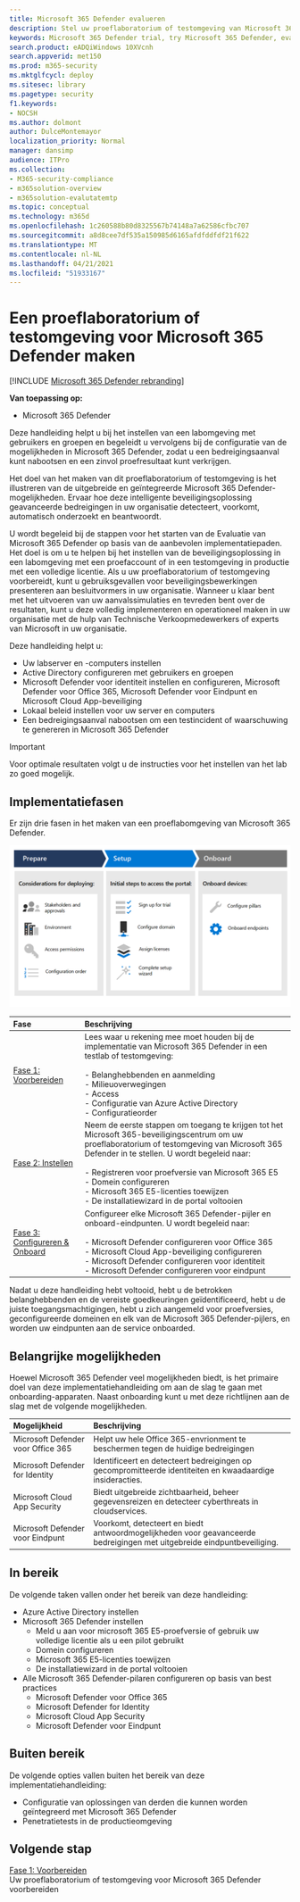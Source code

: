 ```yaml
---
title: Microsoft 365 Defender evalueren
description: Stel uw proeflaboratorium of testomgeving van Microsoft 365 Defender in om de beveiligingsoplossing uit te proberen en te ervaren die is ontworpen om apparaten, identiteit, gegevens en toepassingen in uw organisatie te beschermen.
keywords: Microsoft 365 Defender trial, try Microsoft 365 Defender, evaluate Microsoft 365 Defender, Microsoft 365 Defender evaluation lab, Microsoft 365 Defender pilot, cyber security, advanced persistent threat, enterprise security, devices, device, identity, users, data, applications, incidents, automated investigation and remediation, advanced hunting
search.product: eADQiWindows 10XVcnh
search.appverid: met150
ms.prod: m365-security
ms.mktglfcycl: deploy
ms.sitesec: library
ms.pagetype: security
f1.keywords:
- NOCSH
ms.author: dolmont
author: DulceMontemayor
localization_priority: Normal
manager: dansimp
audience: ITPro
ms.collection:
- M365-security-compliance
- m365solution-overview
- m365solution-evalutatemtp
ms.topic: conceptual
ms.technology: m365d
ms.openlocfilehash: 1c260588b80d8325567b74148a7a62586cfbc707
ms.sourcegitcommit: a8d8cee7df535a150985d6165afdfddfdf21f622
ms.translationtype: MT
ms.contentlocale: nl-NL
ms.lasthandoff: 04/21/2021
ms.locfileid: "51933167"
---
```

# <a name="create-a-microsoft-365-defender-trial-lab-or-pilot-environment"></a>Een proeflaboratorium of testomgeving voor Microsoft 365 Defender maken 

[!INCLUDE [Microsoft 365 Defender rebranding](../includes/microsoft-defender.md)]


**Van toepassing op:**
- Microsoft 365 Defender


Deze handleiding helpt u bij het instellen van een labomgeving met gebruikers en groepen en begeleidt u vervolgens bij de configuratie van de mogelijkheden in Microsoft 365 Defender, zodat u een bedreigingsaanval kunt nabootsen en een zinvol proefresultaat kunt verkrijgen. 

Het doel van het maken van dit proeflaboratorium of testomgeving is het illustreren van de uitgebreide en geïntegreerde Microsoft 365 Defender-mogelijkheden. Ervaar hoe deze intelligente beveiligingsoplossing geavanceerde bedreigingen in uw organisatie detecteert, voorkomt, automatisch onderzoekt en beantwoordt. 


U wordt begeleid bij de stappen voor het starten van de Evaluatie van Microsoft 365 Defender op basis van de aanbevolen implementatiepaden. Het doel is om u te helpen bij het instellen van de beveiligingsoplossing in een labomgeving met een proefaccount of in een testomgeving in productie met een volledige licentie. Als u uw proeflaboratorium of testomgeving voorbereidt, kunt u gebruiksgevallen voor beveiligingsbewerkingen presenteren aan besluitvormers in uw organisatie. Wanneer u klaar bent met het uitvoeren van uw aanvalssimulaties en tevreden bent over de resultaten, kunt u deze volledig implementeren en operationeel maken in uw organisatie met de hulp van Technische Verkoopmedewerkers of experts van Microsoft in uw organisatie. 

Deze handleiding helpt u:
- Uw labserver en -computers instellen
- Active Directory configureren met gebruikers en groepen
- Microsoft Defender voor identiteit instellen en configureren, Microsoft Defender voor Office 365, Microsoft Defender voor Eindpunt en Microsoft Cloud App-beveiliging
- Lokaal beleid instellen voor uw server en computers
- Een bedreigingsaanval nabootsen om een testincident of waarschuwing te genereren in Microsoft 365 Defender

>[!IMPORTANT]
>Voor optimale resultaten volgt u de instructies voor het instellen van het lab zo goed mogelijk.


## <a name="deployment-phases"></a>Implementatiefasen

Er zijn drie fasen in het maken van een proeflabomgeving van Microsoft 365 Defender.

![Implementatiefasen: voorbereiden, instellen, onboard](../../media/evaluation-guide-phases.png)

|Fase | Beschrijving | 
|:-------|:-----|
|[Fase 1: Voorbereiden](prepare-m365d-eval.md)| Lees waar u rekening mee moet houden bij de implementatie van Microsoft 365 Defender in een testlab of testomgeving: <br><br>- Belanghebbenden en aanmelding <br> - Milieuoverwegingen <br>- Access <br>- Configuratie van Azure Active Directory <br> - Configuratieorder
|[Fase 2: Instellen](setup-m365deval.md)|  Neem de eerste stappen om toegang te krijgen tot het Microsoft 365-beveiligingscentrum om uw proeflaboratorium of testomgeving van Microsoft 365 Defender in te stellen. U wordt begeleid naar:<br><br>- Registreren voor proefversie van Microsoft 365 E5 <br>  - Domein configureren<br>- Microsoft 365 E5-licenties toewijzen<br>- De installatiewizard in de portal voltooien|
|[Fase 3: Configureren & Onboard](config-m365d-eval.md) | Configureer elke Microsoft 365 Defender-pijler en onboard-eindpunten. U wordt begeleid naar:<br><br>- Microsoft Defender configureren voor Office 365<br>- Microsoft Cloud App-beveiliging configureren<br>- Microsoft Defender configureren voor identiteit<br>- Microsoft Defender configureren voor eindpunt


Nadat u deze handleiding hebt voltooid, hebt u de betrokken belanghebbenden en de vereiste goedkeuringen geïdentificeerd, hebt u de juiste toegangsmachtigingen, hebt u zich aangemeld voor proefversies, geconfigureerde domeinen en elk van de Microsoft 365 Defender-pijlers, en worden uw eindpunten aan de service onboarded.

## <a name="key-capabilities"></a>Belangrijke mogelijkheden

Hoewel Microsoft 365 Defender veel mogelijkheden biedt, is het primaire doel van deze implementatiehandleiding om aan de slag te gaan met onboarding-apparaten. Naast onboarding kunt u met deze richtlijnen aan de slag met de volgende mogelijkheden.


Mogelijkheid | Beschrijving 
:---|:---
Microsoft Defender voor Office 365 | Helpt uw hele Office 365-envrionment te beschermen tegen de huidige bedreigingen
Microsoft Defender for Identity | Identificeert en detecteert bedreigingen op gecompromitteerde identiteiten en kwaadaardige insideracties.
Microsoft Cloud App Security | Biedt uitgebreide zichtbaarheid, beheer gegevensreizen en detecteer cyberthreats in cloudservices.
Microsoft Defender voor Eindpunt | Voorkomt, detecteert en biedt antwoordmogelijkheden voor geavanceerde bedreigingen met uitgebreide eindpuntbeveiliging.


## <a name="in-scope"></a>In bereik

De volgende taken vallen onder het bereik van deze handleiding:
-   Azure Active Directory instellen
-   Microsoft 365 Defender instellen
    -   Meld u aan voor microsoft 365 E5-proefversie of gebruik uw volledige licentie als u een pilot gebruikt
    -   Domein configureren
    -   Microsoft 365 E5-licenties toewijzen
    -   De installatiewizard in de portal voltooien
-   Alle Microsoft 365 Defender-pilaren configureren op basis van best practices
    -   Microsoft Defender voor Office 365
    -   Microsoft Defender for Identity
    -   Microsoft Cloud App Security
    -   Microsoft Defender voor Eindpunt

## <a name="out-of-scope"></a>Buiten bereik

De volgende opties vallen buiten het bereik van deze implementatiehandleiding:

-   Configuratie van oplossingen van derden die kunnen worden geïntegreerd met Microsoft 365 Defender
-   Penetratietests in de productieomgeving

## <a name="next-step"></a>Volgende stap
[Fase 1: Voorbereiden](prepare-m365d-eval.md) 
<br> Uw proeflaboratorium of testomgeving voor Microsoft 365 Defender voorbereiden
